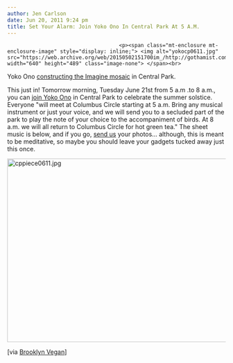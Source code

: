 ```yaml
---
author: Jen Carlson
date: Jun 20, 2011 9:24 pm
title: Set Your Alarm: Join Yoko Ono In Central Park At 5 A.M.
---
```


	
										<p><span class="mt-enclosure mt-enclosure-image" style="display: inline;"> <img alt="yokocp0611.jpg" src="https://web.archive.org/web/20150502151700im_/http://gothamist.com/attachments/arts_jen/yokocp0611.jpg" width="640" height="489" class="image-none"> </span><br>
<span class="photo_caption">Yoko Ono <a href="https://web.archive.org/web/20150502151700/http://gothamist.com/2011/03/13/photo_yoko_ono_constructs_the_imagi.php">constructing the Imagine mosaic</a> in Central Park.</span></p>

<p>This just in! Tomorrow morning, Tuesday June 21st from 5 a.m .to 8 a.m., you can <a href="https://web.archive.org/web/20150502151700/http://imaginepeace.com/archives/15215">join Yoko Ono</a> in Central Park to celebrate the summer solstice. Everyone &quot;will meet at Columbus Circle starting at 5 a.m. Bring any musical instrument or just your voice, and we will send you to a secluded part of the park to play the note of your choice to the accompaniment of birds. At 8 a.m. we will all return to Columbus Circle for hot green tea.&quot; The sheet music is below, and if you go, <a href="https://web.archive.org/web/20150502151700/mailto:photos@gothamist.com">send us</a> your photos... although, this is meant to be meditative, so maybe you should leave your gadgets tucked away just this once.</p>

<p><span class="mt-enclosure mt-enclosure-image" style="display: inline;"> <img alt="cppiece0611.jpg" src="https://web.archive.org/web/20150502151700im_/http://gothamist.com/attachments/arts_jen/cppiece0611.jpg" width="640" height="423" class="image-none"> </span></p>

<p>[via <a href="https://web.archive.org/web/20150502151700/http://www.brooklynvegan.com/archives/2011/06/spend_tuesday_m.html">Brooklyn Vegan</a>]</p>					
										
									
				